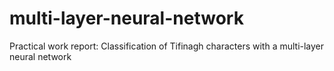 # multi-layer-neural-network
Practical work report: Classification of Tifinagh characters with a multi-layer neural network
